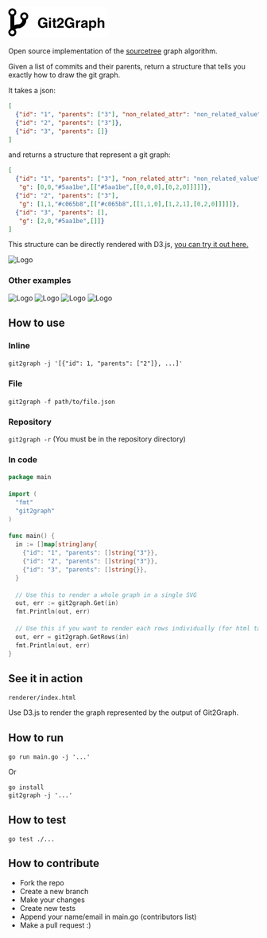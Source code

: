 ![Logo](img/logo.png)

Open source implementation of the [sourcetree](https://www.sourcetreeapp.com/) graph algorithm.

Given a list of commits and their parents, return a structure that tells you exactly how to draw the git graph.

It takes a json:

```json
[
  {"id": "1", "parents": ["3"], "non_related_attr": "non_related_value"},
  {"id": "2", "parents": ["3"]},
  {"id": "3", "parents": []}
]
```

and returns a structure that represent a git graph:

```json
[
  {"id": "1", "parents": ["3"], "non_related_attr": "non_related_value",
   "g": [0,0,"#5aa1be",[["#5aa1be",[[0,0,0],[0,2,0]]]]]},
  {"id": "2", "parents": ["3"],
   "g": [1,1,"#c065b8",[["#c065b8",[[1,1,0],[1,2,1],[0,2,0]]]]]},
  {"id": "3", "parents": [],
   "g": [2,0,"#5aa1be",[]]}
]
```

This structure can be directly rendered with D3.js, [you can try it out here.](http://alaingilbert.github.io/git2graph/)

![Logo](img/img1.png)

### Other examples

![Logo](img/img2.png)
![Logo](img/img5.png)
![Logo](img/img3.png)
![Logo](img/img4.png)

## How to use

### Inline

`git2graph -j '[{"id": 1, "parents": ["2"]}, ...]'`

### File

`git2graph -f path/to/file.json`

### Repository

`git2graph -r` (You must be in the repository directory)

### In code

```go
package main

import (
  "fmt"
  "git2graph"
)

func main() {
  in := []map[string]any{
    {"id": "1", "parents": []string{"3"}},
    {"id": "2", "parents": []string{"3"}},
    {"id": "3", "parents": []string{}},
  }

  // Use this to render a whole graph in a single SVG
  out, err := git2graph.Get(in)
  fmt.Println(out, err)

  // Use this if you want to render each rows individually (for html table)
  out, err = git2graph.GetRows(in)
  fmt.Println(out, err)
}
```

## See it in action

```
renderer/index.html
```

Use D3.js to render the graph represented by the output of Git2Graph.

## How to run

```
go run main.go -j '...'
```

Or

```
go install
git2graph -j '...'
```

## How to test
```
go test ./...
```

## How to contribute

- Fork the repo
- Create a new branch
- Make your changes
- Create new tests
- Append your name/email in main.go (contributors list)
- Make a pull request :)
